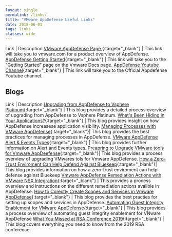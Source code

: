 ```yaml
---
layout: single
permalink: /links/
title: "VMware AppDefense Useful Links"
date: 2018-06-01
tags: links
classes: wide
---
```


Link | Description 
[VMware AppDefense Page ](https://www.vmware.com/products/appdefense.html){:target="_blank"} | This link will take you to vmware.com for a product overview of AppDefense. 
[AppDefense Getting Started](https://docs.vmware.com/en/VMware-AppDefense/services/appdefense-getting-started/GUID-1EE525C8-04EB-40CE-A10A-AE24B00B746D.html){:target="_blank"} | This link will take you to the "Getting Started" page on the Vmware Docs page. 
[AppDefense Youtube Channel](https://www.youtube.com/channel/UCFp1lQQ6PhDZog2iQ-F3ERw){:target="_blank"} | This link will take you to the Official Appdefense Youtube channel. 

## Blogs

Link | Description
[Upgrading from AppDefense to Vsphere Platinum](https://blogs.vmware.com/vmwaresecurity/2019/08/01/upgrading-from-appdefense-to-vsphere/){:target="_blank"} | This blog provides a detailed process overview of upgrading from AppDefense to Vsphere Platinum.
[What's Been Hiding in Your Applications?](https://blogs.vmware.com/vmwaresecurity/2019/07/29/whats-been-hiding-in-your-applications/){:target="_blank"}    | This blog provides insight on how AppDefense increasese application visibility. 
[Managing Processes with VMware AppDefense](https://blogs.vmware.com/vmwaresecurity/2019/07/25/managing-processes-with-vmware-appdefense/){:target="_blank"}| This blog provides the best practices for managing processes in AppDefense. 
[VMware AppDefense Alert & Events Types](https://blogs.vmware.com/vmwaresecurity/2019/07/24/appdefense-alert-types/){:target="_blank"}                      | This blog provides further information on Alert and Events types. 
[Preapring to Upgrade VMware tools for Vmware AppDeefense](https://blogs.vmware.com/vmwaresecurity/2019/07/10/preparing-to-upgrade-vmware-tools-for-vmware-appdefense/){:target="_blank"}| This blog provides a process overview of upgrading VMwares tols for Vmware AppDefense. 
[How a Zero-Trust Enviroment Can Help Defend Against Bluekeep](https://blogs.vmware.com/vmwaresecurity/2019/06/16/how-a-zero-trust-environment-can-help-defend-against-bluekeep/){:target="_blank"}| This blog provides information on how a zero-trust enviroment can help defense against Bluekeep
[Vmware AppDefense Remediation Actions with VMware NSX Integration](https://blogs.vmware.com/vmwaresecurity/2019/05/16/vmware-appdefense-remediation-actions-with-vmware-nsx-integration/){:target="_blank"} | This provides a process overview and instructions on the different remediation actions avalible in AppDefense. 
[How to Corectly Create Scopes and Services in Vmware AppDefense](https://blogs.vmware.com/vmwaresecurity/2019/05/07/create-scopes-and-services-in-vmware-appdefense/){:target="_blank"} | This blog provides the best practies for setting up scopes and services in AppDefense. 
[Automating Guest Integrity Enablement for VMware AppDefense](https://blogs.vmware.com/vmwaresecurity/2019/05/03/automating-guest-integrity-enablement-for-vmware-appdefense/){:target="_blank"} | This blog provides a process overview of automating guest integrity enablement for VNware AppDefense
[What You Missed at RSA Conference 2019](https://blogs.vmware.com/vmwaresecurity/2019/04/22/what-you-missed-at-rsa-conference-2019/){:target="_blank"} | This blog covers everything you need to know from the 2019 RSA conference. 